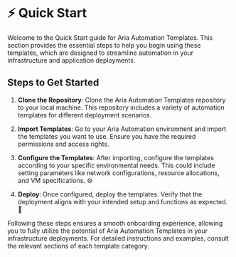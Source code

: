 # ⚡ Quick Start

Welcome to the Quick Start guide for Aria Automation Templates. This section provides the essential steps to help you begin using these templates, which are designed to streamline automation in your infrastructure and application deployments.

## Steps to Get Started

1. **Clone the Repository**: Clone the Aria Automation Templates repository to your local machine. This repository includes a variety of automation templates for different deployment scenarios.

2. **Import Templates**: Go to your Aria Automation environment and import the templates you want to use. Ensure you have the required permissions and access rights.

3. **Configure the Templates**: After importing, configure the templates according to your specific environmental needs. This could include setting parameters like network configurations, resource allocations, and VM specifications. ⚙️

4. **Deploy**: Once configured, deploy the templates. Verify that the deployment aligns with your intended setup and functions as expected. 🚀

Following these steps ensures a smooth onboarding experience, allowing you to fully utilize the potential of Aria Automation Templates in your infrastructure deployments. For detailed instructions and examples, consult the relevant sections of each template category.